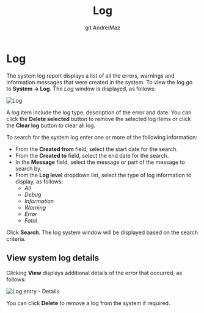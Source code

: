 ﻿---
title: Log
uid: en/running-your-store/system-administration/log
author: git.AndreiMaz
contributors: git.exileDev, git.mariannk
---

# Log

The system log report displays a list of all the errors, warnings and information messages that were created in the system. To view the log go to **System → Log**. The *Log* window is displayed, as follows:

![Log](_static/log/log.png)

A log item include the log type, description of the error and date. You can click the **Delete selected** button to remove the selected log items or click the **Clear log** button to clear all log.

To search for the system log enter one or more of the following information:
  * From the **Created from** field, select the start date for the search.
  * From the **Created to** field, select the end date for the search.
  * In the **Message** field, select the message or part of the message to search by.
  * From the **Log level** dropdown list, select the type of log information to display, as follows:
    * *All*
    * *Debug*
    * *Information*
    * *Warning*
    * *Error*
    * *Fatal*

Click **Search**. The log system window will be displayed based on the search criteria.

## View system log details

Clicking **View** displays additional details of the error that occurred, as follows:

![Log entry - Details](_static/log/log-details.jpg)

You can click **Delete** to remove a log from the system if required.